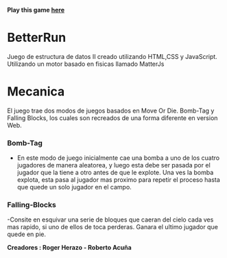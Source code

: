 

**Play this game [here](https://firebase.google.com/?hl=es-419)**


# BetterRun 
Juego de estructura de datos II creado utilizando HTML,CSS y JavaScript. Utilizando un motor basado en fisicas llamado MatterJs


# Mecanica

El juego trae dos modos de juegos basados en Move Or Die. Bomb-Tag y Falling Blocks, los cuales son recreados  de una forma diferente en version Web.


### **Bomb-Tag**
   
- En este modo de juego inicialmente cae una bomba a uno de los cuatro jugadores de manera aleatorea, y luego esta debe ser pasada por el jugador que la tiene a otro antes de que le explote. Una ves la bomba explota, esta pasa al jugador mas proximo para repetir el proceso hasta que quede un solo jugador en el campo.

### **Falling-Blocks**

-Consite en esquivar una serie de bloques que caeran del cielo cada ves mas rapido, si uno de ellos de toca perderas. Ganara el ultimo jugador que quede en pie.
	
	
**Creadores : Roger Herazo - Roberto Acuña**

